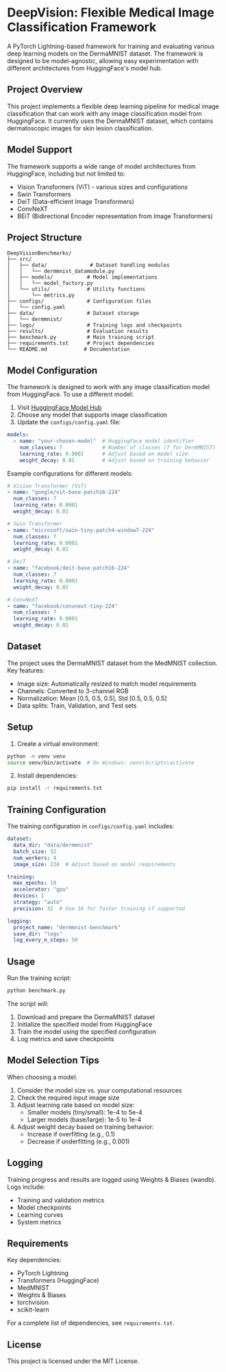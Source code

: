 # DeepVision: Flexible Medical Image Classification Framework

A PyTorch Lightning-based framework for training and evaluating various deep learning models on the DermaMNIST dataset. The framework is designed to be model-agnostic, allowing easy experimentation with different architectures from HuggingFace's model hub.

## Project Overview

This project implements a flexible deep learning pipeline for medical image classification that can work with any image classification model from HuggingFace. It currently uses the DermaMNIST dataset, which contains dermatoscopic images for skin lesion classification.

## Model Support

The framework supports a wide range of model architectures from HuggingFace, including but not limited to:

- Vision Transformers (ViT) - various sizes and configurations
- Swin Transformers
- DeiT (Data-efficient Image Transformers)
- ConvNeXT
- BEiT (Bidirectional Encoder representation from Image Transformers)

## Project Structure

```
DeepVisionBenchmarks/
├── src/
│   ├── data/              # Dataset handling modules
│   │   └── dermmnist_datamodule.py
│   ├── models/           # Model implementations
│   │   └── model_factory.py
│   └── utils/            # Utility functions
│       └── metrics.py
├── configs/              # Configuration files
│   └── config.yaml
├── data/                 # Dataset storage
│   └── dermmnist/
├── logs/                 # Training logs and checkpoints
├── results/              # Evaluation results
├── benchmark.py          # Main training script
├── requirements.txt      # Project dependencies
└── README.md            # Documentation
```

## Model Configuration

The framework is designed to work with any image classification model from HuggingFace. To use a different model:

1. Visit [HuggingFace Model Hub](https://huggingface.co/models?pipeline_tag=image-classification)
2. Choose any model that supports image classification
3. Update the `configs/config.yaml` file:

```yaml
models:
  - name: "your-chosen-model"  # HuggingFace model identifier
    num_classes: 7             # Number of classes (7 for DermMNIST)
    learning_rate: 0.0001      # Adjust based on model size
    weight_decay: 0.01         # Adjust based on training behavior
```

Example configurations for different models:

```yaml
# Vision Transformer (ViT)
- name: "google/vit-base-patch16-224"
  num_classes: 7
  learning_rate: 0.0001
  weight_decay: 0.01

# Swin Transformer
- name: "microsoft/swin-tiny-patch4-window7-224"
  num_classes: 7
  learning_rate: 0.0001
  weight_decay: 0.01

# DeiT
- name: "facebook/deit-base-patch16-224"
  num_classes: 7
  learning_rate: 0.0001
  weight_decay: 0.01

# ConvNeXT
- name: "facebook/convnext-tiny-224"
  num_classes: 7
  learning_rate: 0.0001
  weight_decay: 0.01
```

## Dataset

The project uses the DermaMNIST dataset from the MedMNIST collection. Key features:
- Image size: Automatically resized to match model requirements
- Channels: Converted to 3-channel RGB
- Normalization: Mean [0.5, 0.5, 0.5], Std [0.5, 0.5, 0.5]
- Data splits: Train, Validation, and Test sets

## Setup

1. Create a virtual environment:
```bash
python -m venv venv
source venv/bin/activate  # On Windows: venv\Scripts\activate
```

2. Install dependencies:
```bash
pip install -r requirements.txt
```

## Training Configuration

The training configuration in `configs/config.yaml` includes:

```yaml
dataset:
  data_dir: "data/dermmnist"
  batch_size: 32
  num_workers: 4
  image_size: 224  # Adjust based on model requirements

training:
  max_epochs: 10
  accelerator: "gpu"
  devices: 1
  strategy: "auto"
  precision: 32  # Use 16 for faster training if supported

logging:
  project_name: "dermmnist-benchmark"
  save_dir: "logs"
  log_every_n_steps: 50
```

## Usage

Run the training script:
```bash
python benchmark.py
```

The script will:
1. Download and prepare the DermaMNIST dataset
2. Initialize the specified model from HuggingFace
3. Train the model using the specified configuration
4. Log metrics and save checkpoints

## Model Selection Tips

When choosing a model:
1. Consider the model size vs. your computational resources
2. Check the required input image size
3. Adjust learning rate based on model size:
   - Smaller models (tiny/small): 1e-4 to 5e-4
   - Larger models (base/large): 1e-5 to 1e-4
4. Adjust weight decay based on training behavior:
   - Increase if overfitting (e.g., 0.1)
   - Decrease if underfitting (e.g., 0.001)

## Logging

Training progress and results are logged using Weights & Biases (wandb). Logs include:
- Training and validation metrics
- Model checkpoints
- Learning curves
- System metrics

## Requirements

Key dependencies:
- PyTorch Lightning
- Transformers (HuggingFace)
- MedMNIST
- Weights & Biases
- torchvision
- scikit-learn

For a complete list of dependencies, see `requirements.txt`.

## License

This project is licensed under the MIT License.

